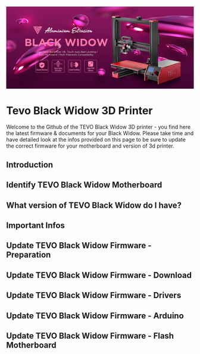 ![tevo3d](img/tevo-black-widow-banner-01.jpg)
# Tevo Black Widow 3D Printer

Welcome to the Github of the TEVO Black Widow 3D printer - you find here the latest firmware & documents for your Black Widow. Please take time and have detailed look at the infos provided on this page to be sure to update the correct firmware for your motherboard and version of 3d printer.




## Introduction 


## Identify TEVO Black Widow Motherboard 


## What version of TEVO Black Widow do I have? 


## Important Infos


## Update TEVO Black Widow Firmware - Preparation


## Update TEVO Black Widow Firmware - Download


## Update TEVO Black Widow Firmware - Drivers


## Update TEVO Black Widow Firmware - Arduino


## Update TEVO Black Widow Firmware - Flash Motherboard

